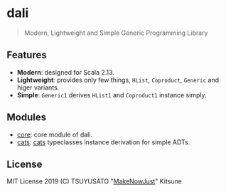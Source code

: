 dali
====

> Modern, Lightweight and Simple Generic Programming Library

Features
----

- **Modern**: designed for Scala 2.13.
- **Lightweight**: provides only few things, `HList`, `Coproduct`, `Generic` and higer variants.
- **Simple**: `Generic1` derives `HList1` and `Coproduct1` instance simply.

Modules
----

- [core](modules/core): core module of dali.
- [cats](modules/cats): [cats](https://typelevel.org/cats/) typeclasses instance derivation for simple ADTs.

License
----

MIT License
2019 (C) TSUYUSATO "[MakeNowJust]" Kitsune

[MakeNowJust]: https://github.com/MakeNowJust